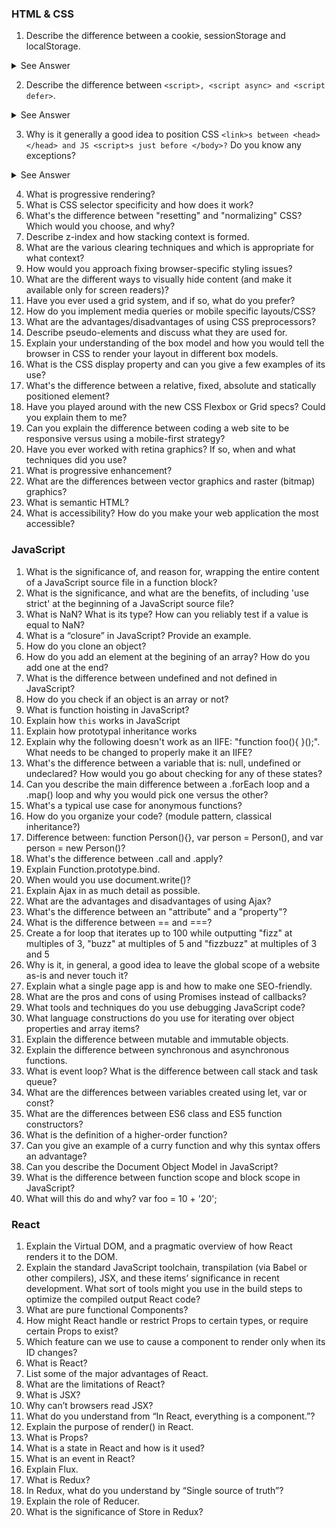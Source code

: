 ### HTML & CSS
1.	Describe the difference between a cookie, sessionStorage and localStorage.
<details>
  <summary>See Answer</summary>
  OK, LocalStorage as it's called it's local storage for your browsers, it can save up to 10MB, SessionStorage does the same, but as it's name saying, it's session based and will be deleted after closing your browser, also can save less than LocalStorage, like up to 5MB, but Cookies are very tiny data storing in your browser, that can save up 4KB and can be accessed through server or browser both.  <br> <br>
  
  ![cI5kT](https://user-images.githubusercontent.com/61361037/194374794-d80be0ed-46d7-430c-bb61-b6f26d4423f7.jpg)
  
</details>

2.	Describe the difference between `<script>, <script async> and <script defer>`.
<details>
  <summary>See Answer</summary>
  
  [Watch Video](https://www.youtube.com/watch?v=cCrfL84DkEk) <br>
  [Now Copy & Rephrase Answer](https://thisthat.dev/script-async-vs-script-defer/#:~:text=Differences,and%20resume%20parsing%20the%20document.&text=The%20defer%20script%2C%20on%20the,parser%20has%20completed%20its%20job.)
  
</details>

3.	Why is it generally a good idea to position CSS `<link>s between <head></head> and JS <script>s just before </body>?` Do you know any exceptions?
<details>
  <summary>See Answer</summary>
  
  The css files are placed in the "head" so that they load and the page is seen as it should be.
  The Javascript files are placed before closing the "body", so that they enhance their function once the entire page is loaded.
  
</details>

4.	What is progressive rendering?
5.	What is CSS selector specificity and how does it work?
6.	What's the difference between "resetting" and "normalizing" CSS? Which would you choose, and why?
7.	Describe z-index and how stacking context is formed.
8.	What are the various clearing techniques and which is appropriate for what context?
9.	How would you approach fixing browser-specific styling issues?
10.	What are the different ways to visually hide content (and make it available only for screen readers)?
11.	Have you ever used a grid system, and if so, what do you prefer?
12.	How do you implement media queries or mobile specific layouts/CSS?
13.	What are the advantages/disadvantages of using CSS preprocessors?
14.	Describe pseudo-elements and discuss what they are used for.
15.	Explain your understanding of the box model and how you would tell the browser in CSS to render your layout in different box models.
16.	What is the CSS display property and can you give a few examples of its use?
17.	What's the difference between a relative, fixed, absolute and statically positioned element?
18.	Have you played around with the new CSS Flexbox or Grid specs? Could you explain them to me?
19.	Can you explain the difference between coding a web site to be responsive versus using a mobile-first strategy?
20.	Have you ever worked with retina graphics? If so, when and what techniques did you use?
21.	What is progressive enhancement?
22.	What are the differences between vector graphics and raster (bitmap) graphics?
23.	What is semantic HTML?
24.	What is accessibility? How do you make your web application the most accessible?

### JavaScript
1. What is the significance of, and reason for, wrapping the entire content of a JavaScript source file in a function block?
2. What is the significance, and what are the benefits, of including 'use strict' at the beginning of a JavaScript source file?
3. What is NaN? What is its type? How can you reliably test if a value is equal to NaN?
4. What is a “closure” in JavaScript? Provide an example.
5. How do you clone an object?
6. How do you add an element at the begining of an array? How do you add one at the end?
7. What is the difference between undefined and not defined in JavaScript?
8. How do you check if an object is an array or not?
9. What is function hoisting in JavaScript?
10. Explain how `this` works in JavaScript
11. Explain how prototypal inheritance works
12. Explain why the following doesn't work as an IIFE: "function foo(){ }();". What needs to be changed to properly make it an IIFE?
13. What's the difference between a variable that is: null, undefined or undeclared? How would you go about checking for any of these states?
14. Can you describe the main difference between a .forEach loop and a .map() loop and why you would pick one versus the other?
15. What's a typical use case for anonymous functions?
16. How do you organize your code? (module pattern, classical inheritance?)
17. Difference between: function Person(){}, var person = Person(), and var person = new Person()?
18. What's the difference between .call and .apply?
19. Explain Function.prototype.bind.
20. When would you use document.write()?
21. Explain Ajax in as much detail as possible.
22. What are the advantages and disadvantages of using Ajax?
23. What's the difference between an "attribute" and a "property"?
24. What is the difference between == and ===?
25. Create a for loop that iterates up to 100 while outputting "fizz" at multiples of 3, "buzz" at multiples of 5 and "fizzbuzz" at multiples of 3 and 5
26. Why is it, in general, a good idea to leave the global scope of a website as-is and never touch it?
27. Explain what a single page app is and how to make one SEO-friendly.
28. What are the pros and cons of using Promises instead of callbacks?
29. What tools and techniques do you use debugging JavaScript code?
30. What language constructions do you use for iterating over object properties and array items?
31. Explain the difference between mutable and immutable objects.
32. Explain the difference between synchronous and asynchronous functions.
33. What is event loop? What is the difference between call stack and task queue?
34. What are the differences between variables created using let, var or const?
35. What are the differences between ES6 class and ES5 function constructors?
36. What is the definition of a higher-order function?
37. Can you give an example of a curry function and why this syntax offers an advantage?
38. Can you describe the Document Object Model in JavaScript?
39. What is the difference between function scope and block scope in JavaScript?
40. What will this do and why? var foo = 10 + '20';

### React
1.	Explain the Virtual DOM, and a pragmatic overview of how React renders it to the DOM.
2.	Explain the standard JavaScript toolchain, transpilation (via Babel or other compilers), JSX, and these items’ significance in recent development. What sort of tools might you use in the build steps to optimize the compiled output React code?
3.	What are pure functional Components?
4.	How might React handle or restrict Props to certain types, or require certain Props to exist?
5.	Which feature can we use to cause a component to render only when its ID changes?
6.	What is React?
7.	List some of the major advantages of React.
8.	What are the limitations of React?
9.	What is JSX?
10.	Why can’t browsers read JSX?
11.	What do you understand from “In React, everything is a component.”?
12.	Explain the purpose of render() in React.
13.	What is Props?
14.	What is a state in React and how is it used?
15.	What is an event in React?
16.	Explain Flux.
17.	What is Redux?
18.	In Redux, what do you understand by “Single source of truth”?
19.	Explain the role of Reducer.
20.	What is the significance of Store in Redux?
